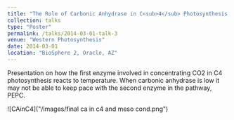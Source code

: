 ```yaml
---
title: "The Role of Carbonic Anhydrase in C<sub>4</sub> Photosynthesis and Mesophyll Conductance"
collection: talks
type: "Poster"
permalink: /talks/2014-03-01-talk-3
venue: "Western Photosynthesis"
date: 2014-03-01
location: "BioSphere 2, Oracle, AZ"
---
```


Presentation on how the first enzyme involved in concentrating  CO2 in C4 photosynthesis reacts to temperature. When carbonic anhydrase is low it may not be able to keep pace with the second enzyme in the pathway, PEPC.  

![CAinC4]("/images/final ca in c4 and meso cond.png")
